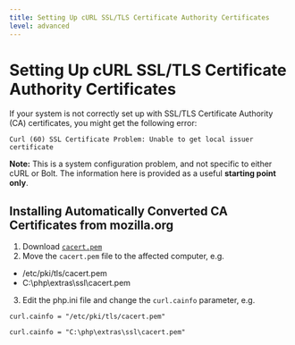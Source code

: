 ```yaml
---
title: Setting Up cURL SSL/TLS Certificate Authority Certificates
level: advanced
---
```

Setting Up cURL SSL/TLS Certificate Authority Certificates
==========================================================

If your system is not correctly set up with SSL/TLS Certificate Authority (CA)
certificates, you might get the following error:

```
Curl (60) SSL Certificate Problem: Unable to get local issuer certificate
```

**Note:**
This is a system configuration problem, and not specific to either cURL or Bolt.
The information here is provided as a useful **starting point only**.

Installing Automatically Converted CA Certificates from mozilla.org
-------------------------------------------------------------------

1. Download [`cacert.pem`](https://curl.haxx.se/ca/cacert.pem)
2. Move the `cacert.pem` file to the affected computer, e.g.
  * /etc/pki/tls/cacert.pem
  * C:\php\extras\ssl\cacert.pem
3. Edit the php.ini file and change the `curl.cainfo` parameter, e.g.

```
curl.cainfo = "/etc/pki/tls/cacert.pem"
```

```
curl.cainfo = "C:\php\extras\ssl\cacert.pem"
```

